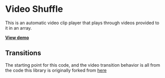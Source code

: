 # Video Shuffle

This is an automatic video clip player that plays through videos provided to it in an array.

**[View demo](http://thomas-mcvay.info/DemoReel)**

## Transitions

The starting point for this code, and the video transition behavior is all from the code this library is originally forked from [here](https://github.com/povdocs/video-transitions)
